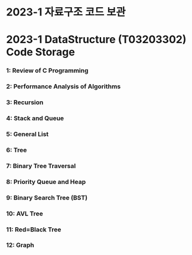 # 2023-1 자료구조 코드 보관

# 2023-1 DataStructure (T03203302) Code Storage

### 1: Review of C Programming 

### 2: Performance Analysis of Algorithms

### 3: Recursion

### 4: Stack and Queue

### 5: General List

### 6: Tree

### 7: Binary Tree Traversal

### 8: Priority Queue and Heap

### 9: Binary Search Tree (BST)

### 10: AVL Tree

### 11: Red=Black Tree

### 12: Graph
